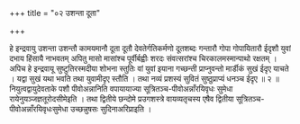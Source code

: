 +++
title = "०२ उशन्ता दूता"

+++

हे इन्द्रवायु उशन्ता उशन्तौ कामयमानौ दूता दूतौ देवतेर्गतिकर्मणो दूतशब्दः गन्तारौ गोपा गोपायितारौ ईदृशौ युवां दभाय हिंसायै नाभवतम् अपितु मासो मासांश्च पूर्वीर्बह्वीः शरदः संवत्सरांश्च चिरकालमस्मान्पाथो रक्षतम् । अपिच हे इन्द्रवायू सुष्टुतिरस्मदीया शोभना स्तुतिः वां युवां इयाना गच्छन्ती प्राप्नुवन्तो मार्डीकं सुखं ईदृए याचते । यद्वा सुखं यथा भवति तथा युवामीदृए स्तौति । तथा नव्यं प्रशस्यं सुवितं सुष्ठुप्राप्यं धनञ्च ईदृए ॥ २ ॥ नियुत्वद्वायुदेवताके पशौ पीवोअन्नानिति वपायायाज्या सूत्रितञ्च-पीवोअन्नाँरयिवृधः सुमेधा रायेनुयञ्जज्ञतूरोदसीमेइति । तथा द्वितीये छन्दोमे प्रउगशस्त्रे वायव्यतृचस्य एषैव द्वितीया सूत्रितञ्च-पीवोअन्नाँरयिवृधःसुमेधा उच्छन्नुषसः सुदिनाअरिप्राइति ।